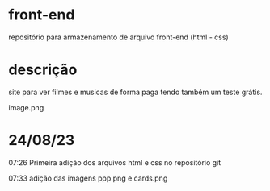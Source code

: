 # front-end
repositório para armazenamento de arquivo front-end (html - css)

# descrição 

site para ver filmes e musicas de forma paga tendo também um teste grátis.

image.png
# 24/08/23 
07:26
Primeira adição dos arquivos html e css no repositório git 

07:33
adição das imagens ppp.png e cards.png
